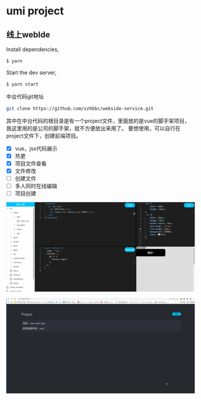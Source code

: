 # umi project

## 线上webIde

Install dependencies,

```bash
$ yarn
```

Start the dev server,

```bash
$ yarn start
```
中台代码git地址
```bash
git clone https://github.com/xzhbbc/webside-service.git
```
其中在中台代码的根目录是有一个project文件，里面放的是vue的脚手架项目，我这里用的是公司的脚手架，就不方便放出来用了。
要想使用，可以自行在project文件下，创建前端项目。

- [x] vue，jsx代码展示
- [x] 热更
- [x] 项目文件查看
- [x] 文件修改
- [ ] 创建文件
- [ ] 多人同时在线编辑
- [ ] 项目创建

![avatar](./demo.gif)

![avatar](./demo1.gif)

